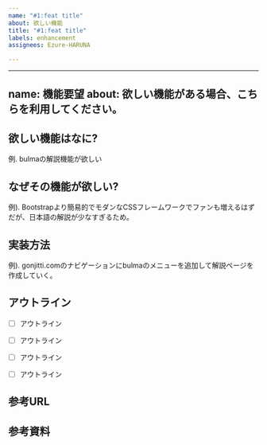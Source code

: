 ```yaml
---
name: "#1:feat title"
about: 欲しい機能
title: "#1:feat title"
labels: enhancement
assignees: Ezure-HARUNA

---
```


---
name: 機能要望
about: 欲しい機能がある場合、こちらを利用してください。
---


## 欲しい機能はなに?
例. bulmaの解説機能が欲しい


## なぜその機能が欲しい?
例). Bootstrapより簡易的でモダンなCSSフレームワークでファンも増えるはずだが、日本語の解説が少なすぎるため。


## 実装方法
例). gonjitti.comのナビゲーションにbulmaのメニューを追加して解説ページを作成していく。

## アウトライン
- [ ] アウトライン
- [ ] アウトライン
- [ ] アウトライン
- [ ] アウトライン


## 参考URL


## 参考資料
